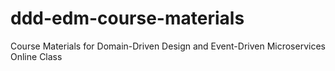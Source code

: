 # ddd-edm-course-materials
Course Materials for Domain-Driven Design and Event-Driven Microservices Online Class
